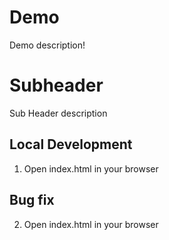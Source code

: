 # Demo

Demo description!

# Subheader

Sub Header description

## Local Development

1. Open index.html in your browser

## Bug fix

2. Open index.html in your browser 
